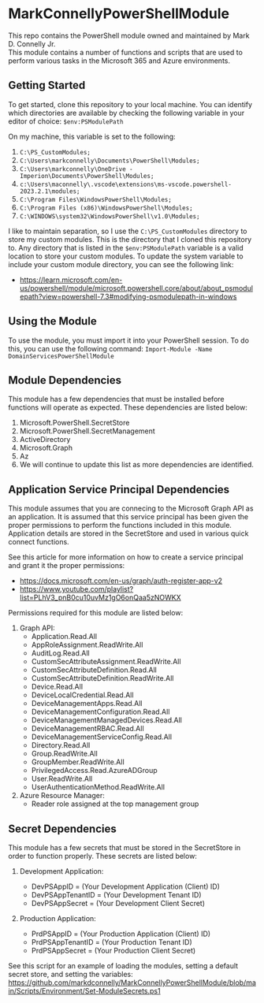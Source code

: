 # MarkConnellyPowerShellModule
This repo contains the PowerShell module owned and maintained by Mark D. Connelly Jr.  
This module contains a number of functions and scripts that are used to perform various tasks in the Microsoft 365 and Azure environments.

## Getting Started
To get started, clone this repository to your local machine.  You can identify which directories are available by checking the following variable in your editor of choice:
```$env:PSModulePath```

On my machine, this variable is set to the following:
1. ```C:\PS_CustomModules;```
2. ```C:\Users\markconnelly\Documents\PowerShell\Modules;```
3. ```C:\Users\markconnelly\OneDrive - Imperion\Documents\PowerShell\Modules;```
4. ```c:\Users\maconnelly\.vscode\extensions\ms-vscode.powershell-2023.2.1\modules;```
5. ```C:\Program Files\WindowsPowerShell\Modules;```
6. ```C:\Program Files (x86)\WindowsPowerShell\Modules;```
7. ```C:\WINDOWS\system32\WindowsPowerShell\v1.0\Modules;```

I like to maintain separation, so I use the ```C:\PS_CustomModules``` directory to store my custom modules.  This is the directory that I cloned this repository to. Any directory that is listed in the ```$env:PSModulePath``` variable is a valid location to store your custom modules. To update the system variable to include your custom module directory, you can see the following link:
 - https://learn.microsoft.com/en-us/powershell/module/microsoft.powershell.core/about/about_psmodulepath?view=powershell-7.3#modifying-psmodulepath-in-windows

## Using the Module
To use the module, you must import it into your PowerShell session.  To do this, you can use the following command:
```Import-Module -Name DomainServicesPowerShellModule```

## Module Dependencies
This module has a few dependencies that must be installed before functions will operate as expected.  These dependencies are listed below:
1. Microsoft.PowerShell.SecretStore
2. Microsoft.PowerShell.SecretManagement
3. ActiveDirectory
4. Microsoft.Graph
5. Az
6. We will continue to update this list as more dependencies are identified.

## Application Service Principal Dependencies
This module assumes that you are connecing to the Microsoft Graph API as an application.  It is assumed that this service principal has been given the proper permissions to perform the functions included in this module. Application details are stored in the SecretStore and used in various quick connect functions.

See this article for more information on how to create a service principal and grant it the proper permissions:
 - https://docs.microsoft.com/en-us/graph/auth-register-app-v2
 - https://www.youtube.com/playlist?list=PLhV3_pnB0cu10uvMz1gO6onQaa5zNOWKX

Permissions required for this module are listed below:
1. Graph API:
    - Application.Read.All
    - AppRoleAssignment.ReadWrite.All
    - AuditLog.Read.All
    - CustomSecAttributeAssignment.ReadWrite.All
    - CustomSecAttributeDefinition.Read.All
    - CustomSecAttributeDefinition.ReadWrite.All
    - Device.Read.All
    - DeviceLocalCredential.Read.All
    - DeviceManagementApps.Read.All
    - DeviceManagementConfiguration.Read.All
    - DeviceManagementManagedDevices.Read.All
    - DeviceManagementRBAC.Read.All
    - DeviceManagementServiceConfig.Read.All
    - Directory.Read.All
    - Group.ReadWrite.All
    - GroupMember.ReadWrite.All
    - PrivilegedAccess.Read.AzureADGroup
    - User.ReadWrite.All
    - UserAuthenticationMethod.ReadWrite.All
2. Azure Resource Manager:
    - Reader role assigned at the top management group

## Secret Dependencies
This module has a few secrets that must be stored in the SecretStore in order to function properly.  These secrets are listed below:
1. Development Application:
    - DevPSAppID = (Your Development Application (Client) ID)
    - DevPSAppTenantID = (Your Development Tenant ID)
    - DevPSAppSecret = (Your Development Client Secret)

2. Production Application:
    - PrdPSAppID = (Your Production Application (Client) ID)
    - PrdPSAppTenantID = (Your Production Tenant ID)
    - PrdPSAppSecret = (Your Production Client Secret)

See this script for an example of loading the modules, setting a default secret store, and setting the variables:
https://github.com/markdconnelly/MarkConnellyPowerShellModule/blob/main/Scripts/Environment/Set-ModuleSecrets.ps1
